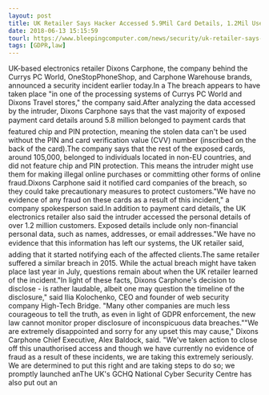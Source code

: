 ```yaml
---
layout: post
title: UK Retailer Says Hacker Accessed 5.9Mil Card Details, 1.2Mil User Records
date: 2018-06-13 15:15:59
tourl: https://www.bleepingcomputer.com/news/security/uk-retailer-says-hacker-accessed-59mil-card-details-12mil-user-records/
tags: [GDPR,law]
---
```

UK-based electronics retailer Dixons Carphone, the company behind the Currys PC World, OneStopPhoneShop, and Carphone Warehouse brands, announced a security incident earlier today.In a The breach appears to have taken place "in one of the processing systems of Currys PC World and Dixons Travel stores," the company said.After analyzing the data accessed by the intruder, Dixons Carphone says that the vast majority of exposed payment card details around 5.8 million belonged to payment cards that featured chip and PIN protection, meaning the stolen data can't be used without the PIN and card verification value (CVV) number (inscribed on the back of the card).The company says that the rest of the exposed cards, around 105,000, belonged to individuals located in non-EU countries, and did not feature chip and PIN protection. This means the intruder might use them for making illegal online purchases or committing other forms of online fraud.Dixons Carphone said it notified card companies of the breach, so they could take precautionary measures to protect customers."We have no evidence of any fraud on these cards as a result of this incident," a company spokesperson said.In addition to payment card details, the UK electronics retailer also said the intruder accessed the personal details of over 1.2 million customers. Exposed details include only non-financial personal data, such as names, addresses, or email addresses."We have no evidence that this information has left our systems, the UK retailer said, adding that it started notifying each of the affected clients.The same retailer suffered a similar breach in 2015. While the actual breach might have taken place last year in July, questions remain about when the UK retailer learned of the incident."In light of these facts, Dixons Carphone's decision to disclose - is rather laudable, albeit one may question the timeline of the disclosure," said Ilia Kolochenko, CEO and founder of web security company High-Tech Bridge. "Many other companies are much less courageous to tell the truth, as even in light of GDPR enforcement, the new law cannot monitor proper disclosure of inconspicuous data breaches.""We are extremely disappointed and sorry for any upset this may cause," Dixons Carphone Chief Executive, Alex Baldock, said. "We've taken action to close off this unauthorised access and though we have currently no evidence of fraud as a result of these incidents, we are taking this extremely seriously. We are determined to put this right and are taking steps to do so; we promptly launched anThe UK's GCHQ National Cyber Security Centre has also put out an 